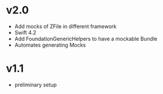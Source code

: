 
# v2.0

* Add mocks of ZFile in different framework
* Swift 4.2
* Add FoundationGenericHelpers to have a mockable Bundle
* Automates generating Mocks

# v1.1

* preliminary setup
